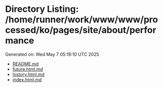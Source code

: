 # Directory Listing: /home/runner/work/www/www/processed/ko/pages/site/about/performance
Generated on: Wed May  7 05:19:10 UTC 2025

- [README.md](README.md)
- [future.html.md](future.html.md)
- [history.html.md](history.html.md)
- [index.html.md](index.html.md)
